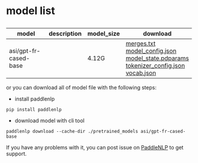 #  model list

##  

| model  | description | model_size  | download         |
| --- | --- | --- | --- |
|asi/gpt-fr-cased-base|  | 4.12G | [merges.txt](https://bj.bcebos.com/paddlenlp/models/community/asi/gpt-fr-cased-base/merges.txt)<br>[model_config.json](https://bj.bcebos.com/paddlenlp/models/community/asi/gpt-fr-cased-base/model_config.json)<br>[model_state.pdparams](https://bj.bcebos.com/paddlenlp/models/community/asi/gpt-fr-cased-base/model_state.pdparams)<br>[tokenizer_config.json](https://bj.bcebos.com/paddlenlp/models/community/asi/gpt-fr-cased-base/tokenizer_config.json)<br>[vocab.json](https://bj.bcebos.com/paddlenlp/models/community/asi/gpt-fr-cased-base/vocab.json) |

or you can download all of model file with the following steps:

* install paddlenlp

```shell
pip install paddlenlp
```

* download model with cli tool

```shell
paddlenlp download --cache-dir ./pretrained_models asi/gpt-fr-cased-base
```

If you have any problems with it, you can post issue on [PaddleNLP](https://github.com/PaddlePaddle/PaddleNLP) to get support.
